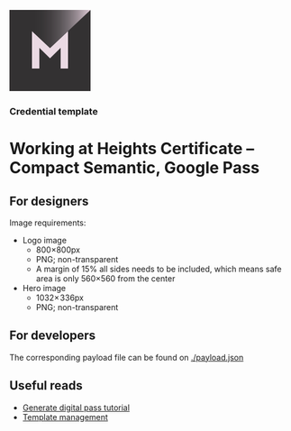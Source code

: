 [![MATTR](/docs/assets/mattr-logo-square.svg)](https://github.com/mattrglobal)

### Credential template  
# Working at Heights Certificate – Compact Semantic, Google Pass

## For designers

Image requirements: 

- Logo image
    - 800×800px
    - PNG; non-transparent
    - A margin of 15% all sides needs to be included, which means safe area is only 560×560 from the center
- Hero image
    - 1032× 336px
    - PNG; non-transparent

## For developers

The corresponding payload file can be found on [./payload.json](./payload.json)

## Useful reads

- [Generate digital pass tutorial](https://learn.mattr.global/guides/issuance/direct/compact#format-the-signed-compact-credential)
- [Template management](https://learn.mattr.global/guides/issuance/direct/compact/templates/google)
